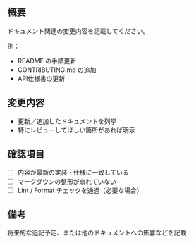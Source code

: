 ## 概要
ドキュメント関連の変更内容を記載してください。

例：
- README の手順更新
- CONTRIBUTING.md の追加
- API仕様書の更新

## 変更内容
- 更新／追加したドキュメントを列挙
- 特にレビューしてほしい箇所があれば明示

## 確認項目
- [ ] 内容が最新の実装・仕様に一致している
- [ ] マークダウンの整形が崩れていない
- [ ] Lint / Format チェックを通過（必要な場合）

## 備考
将来的な追記予定、または他のドキュメントへの影響などを記載
